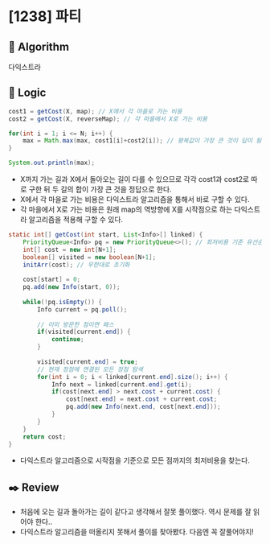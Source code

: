 # [1238] 파티

## :pushpin: **Algorithm**

다익스트라

## :round_pushpin: **Logic**
```java
cost1 = getCost(X, map); // X에서 각 마을로 가는 비용
cost2 = getCost(X, reverseMap); // 각 마을에서 X로 가는 비용

for(int i = 1; i <= N; i++) {
    max = Math.max(max, cost1[i]+cost2[i]); // 왕복값이 가장 큰 것이 답이 됨
}

System.out.println(max);
```
- X까지 가는 길과 X에서 돌아오는 길이 다를 수 있으므로 각각 cost1과 cost2로 따로 구한 뒤 두 길의 합이 가장 큰 것을 정답으로 한다.
- X에서 각 마을로 가는 비용은 다익스트라 알고리즘을 통해서 바로 구할 수 있다.
- 각 마을에서 X로 가는 비용은 원래 map의 역방향에 X를 시작점으로 하는 다익스트라 알고리즘을 적용해 구할 수 있다.

```java
static int[] getCost(int start, List<Info>[] linked) {
    PriorityQueue<Info> pq = new PriorityQueue<>(); // 최저비용 기준 유선순위 큐
    int[] cost = new int[N+1];
    boolean[] visited = new boolean[N+1];
    initArr(cost); // 무한대로 초기화 
    
    cost[start] = 0;
    pq.add(new Info(start, 0));
    
    while(!pq.isEmpty()) {
        Info current = pq.poll();
        
        // 이미 방문한 점이면 패스
        if(visited[current.end]) {
            continue;
        }
        
        visited[current.end] = true;
        // 현재 정점에 연결된 모든 정점 탐색
        for(int i = 0; i < linked[current.end].size(); i++) {
            Info next = linked[current.end].get(i);
            if(cost[next.end] > next.cost + current.cost) {
                cost[next.end] = next.cost + current.cost;
                pq.add(new Info(next.end, cost[next.end]));
            }
        }
    }
    return cost;
}
```
- 다익스트라 알고리즘으로 시작점을 기준으로 모든 점까지의 최저비용을 찾는다. 

## :black_nib: **Review**
- 처음에 오는 길과 돌아가는 길이 같다고 생각해서 잘못 풀이했다. 역시 문제를 잘 읽어야 한다..
- 다익스트라 알고리즘을 떠올리지 못해서 풀이를 찾아봤다. 다음엔 꼭 잘풀어야지!
